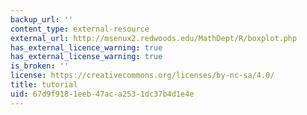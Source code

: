 ```yaml
---
backup_url: ''
content_type: external-resource
external_url: http://msenux2.redwoods.edu/MathDept/R/boxplot.php
has_external_licence_warning: true
has_external_license_warning: true
is_broken: ''
license: https://creativecommons.org/licenses/by-nc-sa/4.0/
title: tutorial
uid: 67d9f918-1eeb-47ac-a253-1dc37b4d1e4e
---
```

